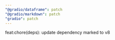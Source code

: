 ```yaml
---
"@gradio/dataframe": patch
"@gradio/markdown": patch
"gradio": patch
---
```


feat:chore(deps): update dependency marked to v8
